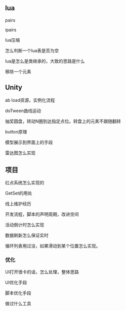 ## lua

pairs

ipairs

lua压缩

怎么判断一个lua表是否为空

lua是怎么是类继承的，大致的思路是什么

移除一个元素

## Unity

ab load资源，实例化流程

doTween曲线运动

抽奖圆盘，转动N圈到达指定点位。转盘上的元素不跟随翻转

button原理

模型展示到界面上的手段

雷达图怎么实现



## 项目

红点系统怎么实现的

GetSet的用处

线上维护经历

开发流程，脚本的声明周期，改进空间

活动倒计时怎么实现

数据刷新怎么保证实时

循环列表用过没，如果滑动到某个位置怎么实现。

### 优化

UI打开很卡的话，怎么处理，整体思路

UI优化手段

脚本优化手段

做过什么工具